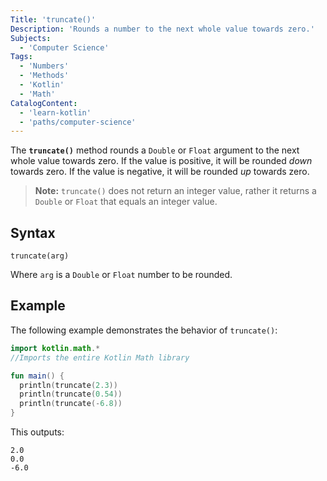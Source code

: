 ```yaml
---
Title: 'truncate()'
Description: 'Rounds a number to the next whole value towards zero.'
Subjects:
  - 'Computer Science'
Tags:
  - 'Numbers'
  - 'Methods'
  - 'Kotlin'
  - 'Math'
CatalogContent:
  - 'learn-kotlin'
  - 'paths/computer-science'
---
```


The **`truncate()`** method rounds a `Double` or `Float` argument to the next whole value towards zero. If the value is positive, it will be rounded _down_ towards zero. If the value is negative, it will be rounded _up_ towards zero.

> **Note:** `truncate()` does not return an integer value, rather it returns a `Double` or `Float` that equals an integer value.

## Syntax

```pseudo
truncate(arg)
```

Where `arg` is a `Double` or `Float` number to be rounded.

## Example

The following example demonstrates the behavior of `truncate()`:

```kotlin
import kotlin.math.*
//Imports the entire Kotlin Math library

fun main() {
  println(truncate(2.3))
  println(truncate(0.54))
  println(truncate(-6.8))
}
```

This outputs:

```shell
2.0
0.0
-6.0
```
